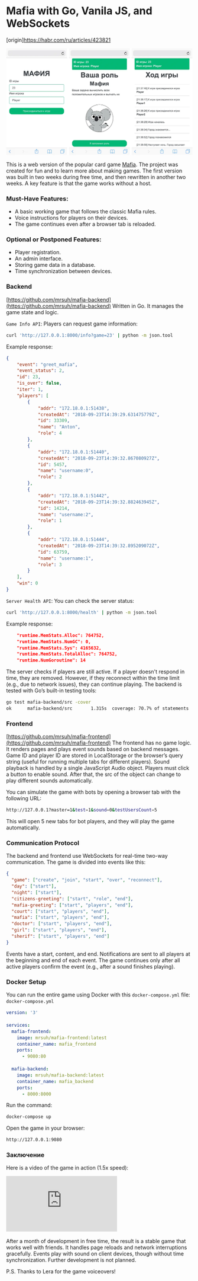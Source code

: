 # Mafia with Go, Vanila JS, and WebSockets

[origin]https://habr.com/ru/articles/423821

![](./images/image-0.webp)

This is a web version of the popular card game [Mafia](https://en.wikipedia.org/wiki/Mafia_(party_game)). The project was created for fun and to learn more about making games. 
The first version was built in two weeks during free time, and then rewritten in another two weeks. A key feature is that the game works without a host.

### Must-Have Features:

* A basic working game that follows the classic Mafia rules.
* Voice instructions for players on their devices.
* The game continues even after a browser tab is reloaded.

### Optional or Postponed Features:

* Player registration.
* An admin interface.
* Storing game data in a database.
* Time synchronization between devices.

### Backend

[https://github.com/mrsuh/mafia-backend](https://github.com/mrsuh/mafia-backend)
Written in Go. It manages the game state and logic.

`Game Info API`: Players can request game information:
```bash
curl 'http://127.0.0.1:8000/info?game=23' | python -m json.tool
```
Example response:
```json
{
    "event": "greet_mafia",
    "event_status": 2,
    "id": 23,
    "is_over": false,
    "iter": 1,
    "players": [
        {
            "addr": "172.18.0.1:51438",
            "createdAt": "2018-09-23T14:39:29.631475779Z",
            "id": 33309,
            "name": "Anton",
            "role": 4
        },
        {
            "addr": "172.18.0.1:51440",
            "createdAt": "2018-09-23T14:39:32.867080927Z",
            "id": 5457,
            "name": "username:0",
            "role": 2
        },
        {
            "addr": "172.18.0.1:51442",
            "createdAt": "2018-09-23T14:39:32.882463945Z",
            "id": 14214,
            "name": "username:2",
            "role": 1
        },
        {
            "addr": "172.18.0.1:51444",
            "createdAt": "2018-09-23T14:39:32.895209072Z",
            "id": 63759,
            "name": "username:1",
            "role": 3
        }
    ],
    "win": 0
}
```

`Server Health API`: You can check the server status:
```bash
curl 'http://127.0.0.1:8000/health' | python -m json.tool
```
Example response:
```json
    "runtime.MemStats.Alloc": 764752,
    "runtime.MemStats.NumGC": 0,
    "runtime.MemStats.Sys": 4165632,
    "runtime.MemStats.TotalAlloc": 764752,
    "runtime.NumGoroutine": 14
```

The server checks if players are still active. If a player doesn't respond in time, they are removed. However, if they reconnect within the time limit (e.g., due to network issues), they can continue playing.
The backend is tested with Go’s built-in testing tools:
```bash
go test mafia-backend/src -cover
ok      mafia-backend/src       1.315s  coverage: 70.7% of statements
```

### Frontend

[https://github.com/mrsuh/mafia-frontend](https://github.com/mrsuh/mafia-frontend)
The frontend has no game logic. It renders pages and plays event sounds based on backend messages.
Game ID and player ID are stored in LocalStorage or the browser’s query string (useful for running multiple tabs for different players).
Sound playback is handled by a single JavaScript Audio object. Players must click a button to enable sound. After that, the src of the object can change to play different sounds automatically.

You can simulate the game with bots by opening a browser tab with the following URL:
```bash
http://127.0.0.1?master=1&test=1&sound=0&testUsersCount=5
```
This will open 5 new tabs for bot players, and they will play the game automatically.

### Communication Protocol

The backend and frontend use WebSockets for real-time two-way communication.
The game is divided into events like this:
```json
{
  "game": ["create", "join", "start", "over", "reconnect"],
  "day": ["start"],
  "night": ["start"],
  "citizens-greeting": ["start", "role", "end"],
  "mafia-greeting": ["start", "players", "end"],
  "court": ["start", "players", "end"],
  "mafia": ["start", "players", "end"],
  "doctor": ["start", "players", "end"],
  "girl": ["start", "players", "end"],
  "sherif": ["start", "players", "end"]
}
```

Events have a start, content, and end. Notifications are sent to all players at the beginning and end of each event. The game continues only after all active players confirm the event (e.g., after a sound finishes playing). 

### Docker Setup

You can run the entire game using Docker with this `docker-compose.yml` file:
`docker-compose.yml`
```yaml
version: '3'

services:
  mafia-frontend:
    image: mrsuh/mafia-frontend:latest
    container_name: mafia_frontend
    ports:
      - 9080:80

  mafia-backend:
    image: mrsuh/mafia-backend:latest
    container_name: mafia_backend
    ports:
      - 8000:8000
```

Run the command:
```bash
docker-compose up
```

Open the game in your browser:
```bash
http://127.0.0.1:9080
```

### Заключение

Here is a video of the game in action (1.5x speed):
<iframe class="rounded" src="https://www.youtube.com/embed/u4B-5DpXbwA?si=K8UWIAVTW7VyTKrx" title="YouTube video player" frameborder="0" allow="accelerometer; autoplay; clipboard-write; encrypted-media; gyroscope; picture-in-picture; web-share" referrerpolicy="strict-origin-when-cross-origin" allowfullscreen></iframe>

After a month of development in free time, the result is a stable game that works well with friends. It handles page reloads and network interruptions gracefully. Events play with sound on client devices, though without time synchronization. Further development is not planned.

P.S. Thanks to Lera for the game voiceovers!
